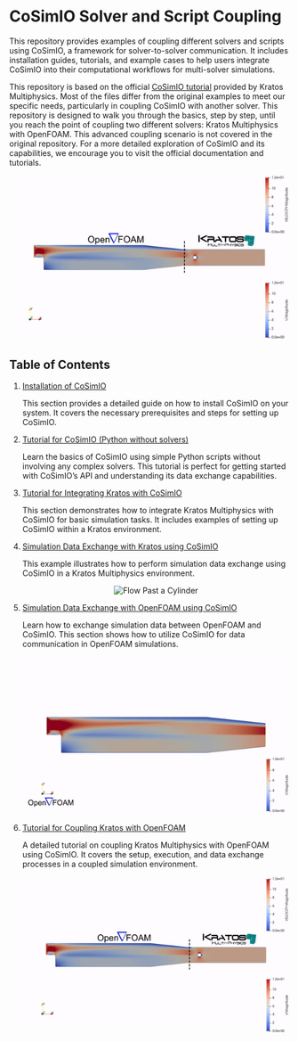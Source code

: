 # CoSimIO Solver and Script Coupling

This repository provides examples of coupling different solvers and scripts using CoSimIO, a framework for solver-to-solver communication. It includes installation guides, tutorials, and example cases to help users integrate CoSimIO into their computational workflows for multi-solver simulations.

This repository is based on the official [CoSimIO tutorial](https://kratosmultiphysics.github.io/CoSimIO/) provided by Kratos Multiphysics. Most of the files differ from the original examples to meet our specific needs, particularly in coupling CoSimIO with another solver. This repository is designed to walk you through the basics, step by step, until you reach the point of coupling two different solvers: Kratos Multiphysics with OpenFOAM. This advanced coupling scenario is not covered in the original repository. For a more detailed exploration of CoSimIO and its capabilities, we encourage you to visit the official documentation and tutorials.

<p align="center">
     <img src="CoSimIO_Kratos_OpenFOAM_Coupling/media/openfoam_kratos.gif" alt="OpenFOAM Case Simulation" />
</p>

## Table of Contents

1. [Installation of CoSimIO](./Installation/README.md)

   This section provides a detailed guide on how to install CoSimIO on your system. It covers the necessary prerequisites and steps for setting up CoSimIO.
   
2. [Tutorial for CoSimIO (Python without solvers)](./CoSimIO_Script_Tutorials)

   Learn the basics of CoSimIO using simple Python scripts without involving any complex solvers. This tutorial is perfect for getting started with CoSimIO’s API and understanding its data exchange capabilities.

3. [Tutorial for Integrating Kratos with CoSimIO](./CoSimIO_Kratos_BasicTutorials)

   This section demonstrates how to integrate Kratos Multiphysics with CoSimIO for basic simulation tasks. It includes examples of setting up CoSimIO within a Kratos environment.

4. [Simulation Data Exchange with Kratos using CoSimIO](./CoSimIO_Kratos_SimulationDataExchange)

   This example illustrates how to perform simulation data exchange using CoSimIO in a Kratos Multiphysics environment.
   <p align="center">
     <img src="CoSimIO_Kratos_SimulationDataExchange/media/flow_past_cylinder.gif" alt="Flow Past a Cylinder" />
   </p>
   
6. [Simulation Data Exchange with OpenFOAM using CoSimIO](./CoSimIO_OpenFOAM_SimulationDataExchange)

   Learn how to exchange simulation data between OpenFOAM and CoSimIO. This section shows how to utilize CoSimIO for data communication in OpenFOAM simulations.

   <p align="center">
     <img src="CoSimIO_OpenFOAM_SimulationDataExchange/media/openfoam_case.gif" alt="OpenFOAM Case Simulation" />
   </p>
   
11. [Tutorial for Coupling Kratos with OpenFOAM](./CoSimIO_Kratos_OpenFOAM_Coupling)

    A detailed tutorial on coupling Kratos Multiphysics with OpenFOAM using CoSimIO. It covers the setup, execution, and data exchange processes in a coupled simulation environment.

    <p align="center">
     <img src="CoSimIO_Kratos_OpenFOAM_Coupling/media/openfoam_kratos.gif" alt="OpenFOAM Case Simulation" />
   </p>
